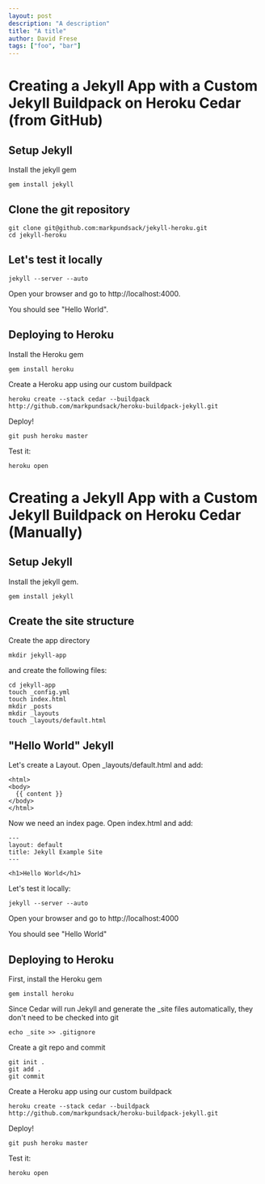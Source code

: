 ```yaml
---
layout: post
description: "A description"
title: "A title"
author: David Frese
tags: ["foo", "bar"]
---
```


Creating a Jekyll App with a Custom Jekyll Buildpack on Heroku Cedar (from GitHub)
===

Setup Jekyll
---

Install the jekyll gem

    gem install jekyll

Clone the git repository
---

    git clone git@github.com:markpundsack/jekyll-heroku.git
    cd jekyll-heroku
    
Let's test it locally
---
<!-- more start -->

    jekyll --server --auto

Open your browser and go to http://localhost:4000.

You should see "Hello World".

Deploying to Heroku
---

Install the Heroku gem

    gem install heroku

Create a Heroku app using our custom buildpack

    heroku create --stack cedar --buildpack http://github.com/markpundsack/heroku-buildpack-jekyll.git
    
Deploy!

    git push heroku master

Test it:

    heroku open

Creating a Jekyll App with a Custom Jekyll Buildpack on Heroku Cedar (Manually)
=== 

Setup Jekyll
---

Install the jekyll gem.

    gem install jekyll

Create the site structure
---

Create the app directory

    mkdir jekyll-app

and create the following files:

    cd jekyll-app
    touch _config.yml
    touch index.html
    mkdir _posts
    mkdir _layouts
    touch _layouts/default.html

"Hello World" Jekyll
---

Let's create a Layout. Open _layouts/default.html and add:

    <html>
    <body>
      {{ content }}
    </body>
    </html>

Now we need an index page. Open index.html and add:

    ---
    layout: default
    title: Jekyll Example Site
    ---

    <h1>Hello World</h1>

Let's test it locally:

    jekyll --server --auto

Open your browser and go to http://localhost:4000

You should see "Hello World"

Deploying to Heroku
---

First, install the Heroku gem

    gem install heroku

Since Cedar will run Jekyll and generate the _site files automatically, they don't need to be checked into git
    
    echo _site >> .gitignore
    
Create a git repo and commit

    git init .
    git add .
    git commit

Create a Heroku app using our custom buildpack

    heroku create --stack cedar --buildpack http://github.com/markpundsack/heroku-buildpack-jekyll.git

Deploy!

    git push heroku master

Test it:

    heroku open
<!-- more end -->
